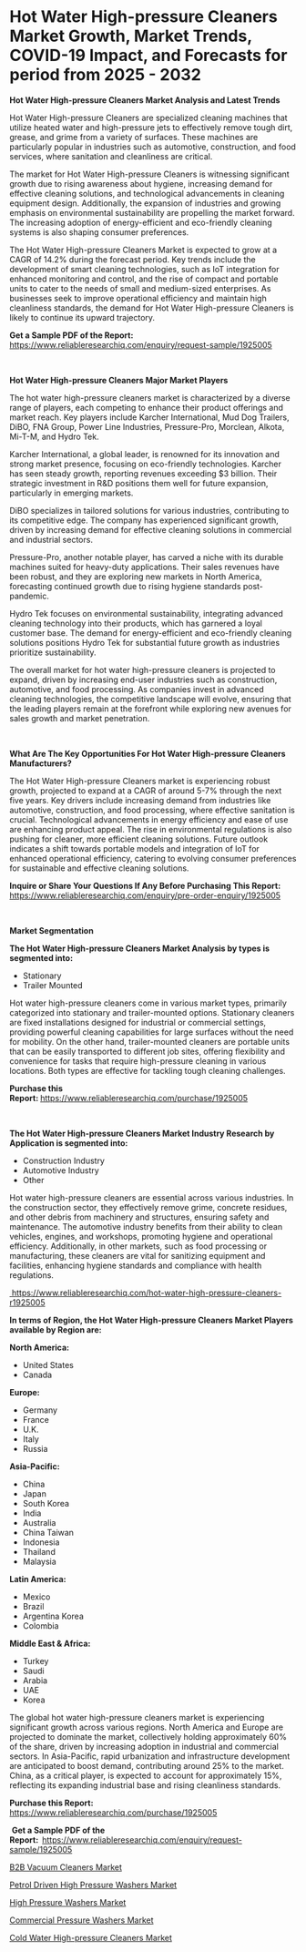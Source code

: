 <p><h1>Hot Water High-pressure Cleaners Market Growth, Market Trends, COVID-19 Impact, and Forecasts for period from 2025 - 2032</h1></p><p><strong>Hot Water High-pressure Cleaners Market Analysis and Latest Trends</strong></p>
<p><p>Hot Water High-pressure Cleaners are specialized cleaning machines that utilize heated water and high-pressure jets to effectively remove tough dirt, grease, and grime from a variety of surfaces. These machines are particularly popular in industries such as automotive, construction, and food services, where sanitation and cleanliness are critical.</p><p>The market for Hot Water High-pressure Cleaners is witnessing significant growth due to rising awareness about hygiene, increasing demand for effective cleaning solutions, and technological advancements in cleaning equipment design. Additionally, the expansion of industries and growing emphasis on environmental sustainability are propelling the market forward. The increasing adoption of energy-efficient and eco-friendly cleaning systems is also shaping consumer preferences.</p><p>The Hot Water High-pressure Cleaners Market is expected to grow at a CAGR of 14.2% during the forecast period. Key trends include the development of smart cleaning technologies, such as IoT integration for enhanced monitoring and control, and the rise of compact and portable units to cater to the needs of small and medium-sized enterprises. As businesses seek to improve operational efficiency and maintain high cleanliness standards, the demand for Hot Water High-pressure Cleaners is likely to continue its upward trajectory.</p></p>
<p><strong>Get a Sample PDF of the Report:&nbsp;</strong> <a href="https://www.reliableresearchiq.com/enquiry/request-sample/1925005?utm_campaign=1141&utm_medium=2&utm_source=Github&utm_content=ia&utm_term=28032025&utm_id=hot-water-high-pressure-cleaners">https://www.reliableresearchiq.com/enquiry/request-sample/1925005</a></p>
<p>&nbsp;</p>
<p><strong>Hot Water High-pressure Cleaners Major Market Players</strong></p>
<p><p>The hot water high-pressure cleaners market is characterized by a diverse range of players, each competing to enhance their product offerings and market reach. Key players include Karcher International, Mud Dog Trailers, DiBO, FNA Group, Power Line Industries, Pressure-Pro, Morclean, Alkota, Mi-T-M, and Hydro Tek. </p><p>Karcher International, a global leader, is renowned for its innovation and strong market presence, focusing on eco-friendly technologies. Karcher has seen steady growth, reporting revenues exceeding $3 billion. Their strategic investment in R&D positions them well for future expansion, particularly in emerging markets.</p><p>DiBO specializes in tailored solutions for various industries, contributing to its competitive edge. The company has experienced significant growth, driven by increasing demand for effective cleaning solutions in commercial and industrial sectors.</p><p>Pressure-Pro, another notable player, has carved a niche with its durable machines suited for heavy-duty applications. Their sales revenues have been robust, and they are exploring new markets in North America, forecasting continued growth due to rising hygiene standards post-pandemic.</p><p>Hydro Tek focuses on environmental sustainability, integrating advanced cleaning technology into their products, which has garnered a loyal customer base. The demand for energy-efficient and eco-friendly cleaning solutions positions Hydro Tek for substantial future growth as industries prioritize sustainability.</p><p>The overall market for hot water high-pressure cleaners is projected to expand, driven by increasing end-user industries such as construction, automotive, and food processing. As companies invest in advanced cleaning technologies, the competitive landscape will evolve, ensuring that the leading players remain at the forefront while exploring new avenues for sales growth and market penetration.</p></p>
<p>&nbsp;</p>
<p><strong>What Are The Key Opportunities For Hot Water High-pressure Cleaners Manufacturers?</strong></p>
<p><p>The Hot Water High-pressure Cleaners market is experiencing robust growth, projected to expand at a CAGR of around 5-7% through the next five years. Key drivers include increasing demand from industries like automotive, construction, and food processing, where effective sanitation is crucial. Technological advancements in energy efficiency and ease of use are enhancing product appeal. The rise in environmental regulations is also pushing for cleaner, more efficient cleaning solutions. Future outlook indicates a shift towards portable models and integration of IoT for enhanced operational efficiency, catering to evolving consumer preferences for sustainable and effective cleaning solutions.</p></p>
<p><strong>Inquire or Share Your Questions If Any Before Purchasing This Report:</strong> <a href="https://www.reliableresearchiq.com/enquiry/pre-order-enquiry/1925005?utm_campaign=1141&utm_medium=2&utm_source=Github&utm_content=ia&utm_term=28032025&utm_id=hot-water-high-pressure-cleaners">https://www.reliableresearchiq.com/enquiry/pre-order-enquiry/1925005</a></p>
<p>&nbsp;</p>
<p><strong>Market Segmentation</strong></p>
<p><strong>The Hot Water High-pressure Cleaners Market Analysis by types is segmented into:</strong></p>
<p><ul><li>Stationary</li><li>Trailer Mounted</li></ul></p>
<p><p>Hot water high-pressure cleaners come in various market types, primarily categorized into stationary and trailer-mounted options. Stationary cleaners are fixed installations designed for industrial or commercial settings, providing powerful cleaning capabilities for large surfaces without the need for mobility. On the other hand, trailer-mounted cleaners are portable units that can be easily transported to different job sites, offering flexibility and convenience for tasks that require high-pressure cleaning in various locations. Both types are effective for tackling tough cleaning challenges.</p></p>
<p><strong>Purchase this Report:&nbsp;</strong><a href="https://www.reliableresearchiq.com/purchase/1925005?utm_campaign=1141&utm_medium=2&utm_source=Github&utm_content=ia&utm_term=28032025&utm_id=hot-water-high-pressure-cleaners">https://www.reliableresearchiq.com/purchase/1925005</a></p>
<p>&nbsp;</p>
<p><strong>The Hot Water High-pressure Cleaners Market Industry Research by Application is segmented into:</strong></p>
<p><ul><li>Construction Industry</li><li>Automotive Industry</li><li>Other</li></ul></p>
<p><p>Hot water high-pressure cleaners are essential across various industries. In the construction sector, they effectively remove grime, concrete residues, and other debris from machinery and structures, ensuring safety and maintenance. The automotive industry benefits from their ability to clean vehicles, engines, and workshops, promoting hygiene and operational efficiency. Additionally, in other markets, such as food processing or manufacturing, these cleaners are vital for sanitizing equipment and facilities, enhancing hygiene standards and compliance with health regulations.</p></p>
<p><a href="https://www.reliableresearchiq.com/hot-water-high-pressure-cleaners-r1925005?utm_campaign=1141&utm_medium=2&utm_source=Github&utm_content=ia&utm_term=28032025&utm_id=hot-water-high-pressure-cleaners">&nbsp;https://www.reliableresearchiq.com/hot-water-high-pressure-cleaners-r1925005</a></p>
<p><strong>In terms of Region, the Hot Water High-pressure Cleaners Market Players available by Region are:</strong></p>
<p>
    <p> <strong> North America: </strong>
        <ul>
            <li>United States</li>
            <li>Canada</li>
        </ul>
        </p> 
    <p> <strong> Europe: </strong>
        <ul>
            <li>Germany</li>
            <li>France</li>
            <li>U.K.</li>
            <li>Italy</li>
            <li>Russia</li>
        </ul>
        </p> 
    <p> <strong> Asia-Pacific: </strong>
        <ul>
            <li>China</li>
            <li>Japan</li>
            <li>South Korea</li>
            <li>India</li>
            <li>Australia</li>
            <li>China Taiwan</li>
            <li>Indonesia</li>
            <li>Thailand</li>
            <li>Malaysia</li>
        </ul>
        </p> 
    <p> <strong> Latin America: </strong>
        <ul>
            <li>Mexico</li>
            <li>Brazil</li>
            <li>Argentina Korea</li>
            <li>Colombia</li>
        </ul>
        </p> 
    <p> <strong> Middle East & Africa: </strong>
        <ul>
            <li>Turkey</li>
            <li>Saudi</li>
            <li>Arabia</li>
            <li>UAE</li>
            <li>Korea</li>
        </ul>
    </p>
    </p>
<p><p>The global hot water high-pressure cleaners market is experiencing significant growth across various regions. North America and Europe are projected to dominate the market, collectively holding approximately 60% of the share, driven by increasing adoption in industrial and commercial sectors. In Asia-Pacific, rapid urbanization and infrastructure development are anticipated to boost demand, contributing around 25% to the market. China, as a critical player, is expected to account for approximately 15%, reflecting its expanding industrial base and rising cleanliness standards.</p></p>
<p><strong>Purchase this Report: </strong><a href="https://www.reliableresearchiq.com/purchase/1925005?utm_campaign=1141&utm_medium=2&utm_source=Github&utm_content=ia&utm_term=28032025&utm_id=hot-water-high-pressure-cleaners">https://www.reliableresearchiq.com/purchase/1925005</a></p>
<p>&nbsp;<strong>Get a Sample PDF of the Report:&nbsp;&nbsp;</strong><a href="https://www.reliableresearchiq.com/enquiry/request-sample/1925005?utm_campaign=1141&utm_medium=2&utm_source=Github&utm_content=ia&utm_term=28032025&utm_id=hot-water-high-pressure-cleaners">https://www.reliableresearchiq.com/enquiry/request-sample/1925005</a></p>
<p><strong></strong></p>
<p><p><a href="https://github.com/ebalabenoot/Market-Research-Report-List-1/blob/main/b2b-vacuum-cleaners-market.md?utm_campaign=1141&utm_medium=2&utm_source=Github&utm_content=ia&utm_term=28032025&utm_id=hot-water-high-pressure-cleaners">B2B Vacuum Cleaners Market</a></p><p><a href="https://github.com/handyiongikg/Market-Research-Report-List-1/blob/main/petrol-driven-high-pressure-washers-market.md?utm_campaign=1141&utm_medium=2&utm_source=Github&utm_content=ia&utm_term=28032025&utm_id=hot-water-high-pressure-cleaners">Petrol Driven High Pressure Washers Market</a></p><p><a href="https://github.com/qianyateina/Market-Research-Report-List-1/blob/main/high-pressure-washers-market.md?utm_campaign=1141&utm_medium=2&utm_source=Github&utm_content=ia&utm_term=28032025&utm_id=hot-water-high-pressure-cleaners">High Pressure Washers Market</a></p><p><a href="https://github.com/cwasicioaie/Market-Research-Report-List-1/blob/main/commercial-pressure-washers-market.md?utm_campaign=1141&utm_medium=2&utm_source=Github&utm_content=ia&utm_term=28032025&utm_id=hot-water-high-pressure-cleaners">Commercial Pressure Washers Market</a></p><p><a href="https://github.com/nellygussisy/Market-Research-Report-List-1/blob/main/cold-water-high-pressure-cleaners-market.md?utm_campaign=1141&utm_medium=2&utm_source=Github&utm_content=ia&utm_term=28032025&utm_id=hot-water-high-pressure-cleaners">Cold Water High-pressure Cleaners Market</a></p></p>